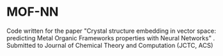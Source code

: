 # MOF-NN
Code written for the paper "Crystal structure embedding in vector space: predicting  Metal Organic Frameworks properties with Neural Networks" . Submitted to Journal of Chemical Theory and Computation (JCTC, ACS)

